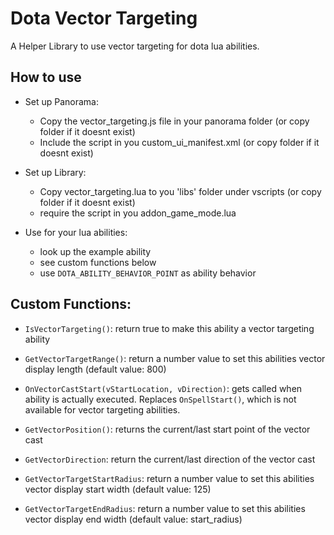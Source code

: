 # Dota Vector Targeting
A Helper Library to use vector targeting for dota lua abilities.

## How to use

- Set up Panorama: 
	- Copy the vector\_targeting.js file in your panorama folder (or copy folder if it doesnt exist)
	- Include the script in you custom\_ui\_manifest.xml (or copy folder if it doesnt exist)

- Set up Library:
	- Copy vector\_targeting.lua to you 'libs' folder under vscripts (or copy folder if it doesnt exist)
	- require the script in you addon\_game\_mode.lua

- Use for your lua abilities:
	- look up the example ability
	- see custom functions below
	- use `DOTA_ABILITY_BEHAVIOR_POINT` as ability behavior
	
	
## Custom Functions:

- `IsVectorTargeting()`: return true to make this ability a vector targeting ability

- `GetVectorTargetRange()`: return a number value to set this abilities vector display length (default value: 800)

- `OnVectorCastStart(vStartLocation, vDirection)`: gets called when ability is actually executed. Replaces `OnSpellStart()`, which is not available for vector targeting abilities.

- `GetVectorPosition()`: returns the current/last start point of the vector cast

- `GetVectorDirection`: return the current/last direction of the vector cast

- `GetVectorTargetStartRadius`: return a number value to set this abilities vector display start width (default value: 125)

- `GetVectorTargetEndRadius`: return a number value to set this abilities vector display end width (default value: start_radius)

